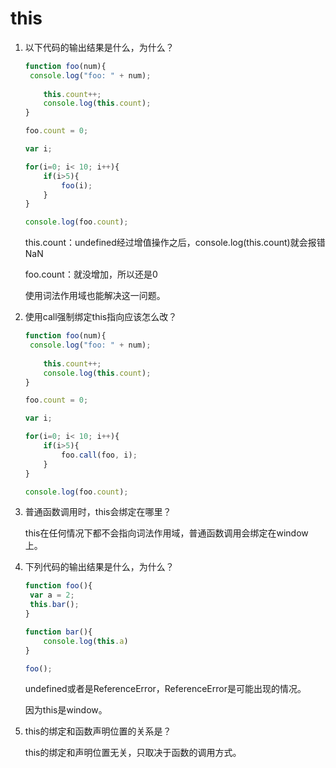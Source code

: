 # this

1. 以下代码的输出结果是什么，为什么？

   ```javascript
   function foo(num){
   	console.log("foo: " + num);
       
       this.count++;
       console.log(this.count);
   }
   
   foo.count = 0;
   
   var i;
   
   for(i=0; i< 10; i++){
       if(i>5){
           foo(i);
       }
   }
   
   console.log(foo.count);
   ```

   this.count：undefined经过增值操作之后，console.log(this.count)就会报错NaN

   foo.count：就没增加，所以还是0

   使用词法作用域也能解决这一问题。

   

2. 使用call强制绑定this指向应该怎么改？

   ```javascript
   function foo(num){
   	console.log("foo: " + num);
       
       this.count++;
       console.log(this.count);
   }
   
   foo.count = 0;
   
   var i;
   
   for(i=0; i< 10; i++){
       if(i>5){
           foo.call(foo, i);
       }
   }
   
   console.log(foo.count);
   ```

   

3. 普通函数调用时，this会绑定在哪里？

   this在任何情况下都不会指向词法作用域，普通函数调用会绑定在window上。

   

4. 下列代码的输出结果是什么，为什么？

   ```javascript
   function foo(){
   	var a = 2;
   	this.bar();
   }
   
   function bar(){
       console.log(this.a)
   }
   
   foo();
   ```

   undefined或者是ReferenceError，ReferenceError是可能出现的情况。

   因为this是window。

   

5. this的绑定和函数声明位置的关系是？

   this的绑定和声明位置无关，只取决于函数的调用方式。
